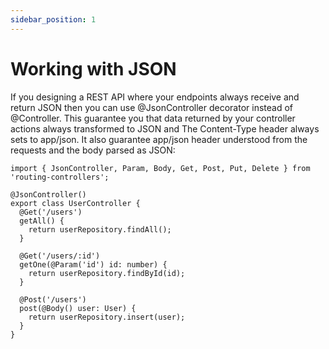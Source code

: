 ```yaml
---
sidebar_position: 1
---
```


# Working with JSON

If you designing a REST API where your endpoints always receive and return JSON then you can use @JsonController decorator instead of @Controller. This guarantee you that data returned by your controller actions always transformed to JSON and The Content-Type header always sets to app/json. It also guarantee app/json header understood from the requests and the body parsed as JSON:

```
import { JsonController, Param, Body, Get, Post, Put, Delete } from 'routing-controllers';

@JsonController()
export class UserController {
  @Get('/users')
  getAll() {
    return userRepository.findAll();
  }

  @Get('/users/:id')
  getOne(@Param('id') id: number) {
    return userRepository.findById(id);
  }

  @Post('/users')
  post(@Body() user: User) {
    return userRepository.insert(user);
  }
}
```
